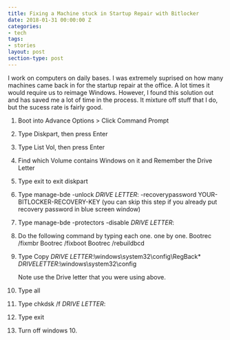 ```yaml
---
title: Fixing a Machine stuck in Startup Repair with Bitlocker
date: 2018-01-31 00:00:00 Z
categories:
- tech
tags:
- stories
layout: post
section-type: post
---
```


I work on computers on daily bases.  I was extremely suprised on how many machines came back in for the startup repair at the office.  A lot times it would require us to reimage Windows.  However, I found this solution out and has saved me a lot of time in the process.  It mixture off stuff that I do, but the sucess rate is fairly good. 

1.	Boot into Advance Options > Click Command Prompt

2.	Type Diskpart, then press Enter

3.	Type List Vol, then press Enter

4.	Find which Volume contains Windows on it and Remember the Drive Letter

5.	Type exit to exit diskpart

6.	Type manage-bde -unlock *DRIVE LETTER*: -recoverypassword YOUR-BITLOCKER-RECOVERY-KEY (you can skip this step if you already put recovery password in blue screen window)

7.	Type manage-bde -protectors -disable *DRIVE LETTER*:

8.	Do the following command by typing each one. one by one.
	    Bootrec /fixmbr
        Bootrec /fixboot
	    Bootrec /rebuildbcd

9.	Type Copy *DRIVE LETTER*:\windows\system32\config\RegBack\* *DRIVELETTER*:\windows\system32\config

    Note use the Drive letter that you were using above.  

10.	Type all

11.	Type chkdsk /f *DRIVE LETTER*:

11.	Type exit

12. Turn off windows 10.
